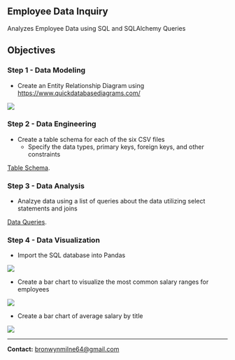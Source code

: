 ## Employee Data Inquiry

Analyzes Employee Data using SQL and SQLAlchemy Queries

## Objectives

### Step 1 - Data Modeling

* Create an Entity Relationship Diagram using https://www.quickdatabasediagrams.com/

![](images/Employee_ERD.png)

### Step 2 - Data Engineering

* Create a table schema for each of the six CSV files
    * Specify the data types, primary keys, foreign keys, and other constraints

[Table Schema](EmployeeSQL/Queries/Employee_Table_Scemata.sql).

### Step 3 - Data Analysis

*  Analzye data using a list of queries about the data utilizing select statements and joins

[Data Queries](EmployeeSQL/Queries/Employee_Queries.sql).

### Step 4 - Data Visualization 

* Import the SQL database into Pandas

![](images/df.png)

* Create a bar chart to visualize the most common salary ranges for employees

![](images/salary_range.png)

* Create a bar chart of average salary by title

![](images/title.png)

---------------------------------------------------

<b>Contact:</b> bronwynmilne64@gmail.com
